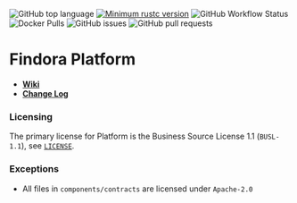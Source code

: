 ![GitHub top language](https://img.shields.io/github/languages/top/FindoraNetwork/platform)
[![Minimum rustc version](https://img.shields.io/badge/rustc-1.63+-lightgray.svg)](https://github.com/rust-random/rand#rust-version-requirements)
![GitHub Workflow Status](https://img.shields.io/github/workflow/status/FindoraNetwork/platform/Develop)
![Docker Pulls](https://img.shields.io/docker/pulls/findoranetwork/findorad)
![GitHub issues](https://img.shields.io/github/issues-raw/FindoraNetwork/platform)
![GitHub pull requests](https://img.shields.io/github/issues-pr-raw/FindoraNetwork/platform)


# Findora Platform

- [**Wiki**](https://wiki.findora.org/)
- [**Change Log**](docs/CHANGELOG.md)

### Licensing

The primary license for Platform is the Business Source License 1.1 (`BUSL-1.1`), see [`LICENSE`](./LICENSE).

### Exceptions

- All files in `components/contracts` are licensed under `Apache-2.0` 
